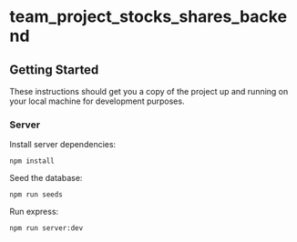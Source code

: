 # team_project_stocks_shares_backend

## Getting Started

These instructions should get you a copy of the project up and running on your local machine for development purposes.

### Server

Install server dependencies:

```
npm install
```

Seed the database:

```
npm run seeds
```

Run express:

```
npm run server:dev
```
